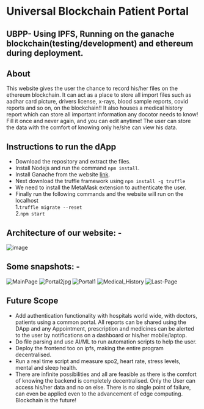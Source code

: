 # Universal Blockchain Patient Portal
## UBPP- Using IPFS, Running on the ganache blockchain(testing/development) and ethereum during deployment.

## About
This website gives the user the chance to record his/her files on the ethereum blockchain. It can act as a place to store all import files such as aadhar card picture, drivers license, x-rays, blood sample reports, covid reports and so on, on the blockchain!! It also houses a medical history report which can store all important information any docotor needs to know! Fill it once and never again, and you can edit anytime! The user can store the data with the comfort of knowing only he/she can view his data.

## Instructions to run the dApp
- Download the repository and extract the files.
- Install Nodejs and run the command `npm install`.
- Install Ganache from the website [link](https://trufflesuite.com/ganache/).
- Next download the truffle framework using `npm install -g truffle`
- We need to install the MetaMask extension to authenticate the user.
- Finally run the following commands and the website will run on the localhost \
 1.`truffle migrate --reset` \
 2.`npm start`

## Architecture of our website: -
![image](https://user-images.githubusercontent.com/31868336/111102249-e13c7380-8508-11eb-9aea-afbd7dda377f.png)

## Some snapshots: -
![MainPage](https://user-images.githubusercontent.com/77499650/153765305-a9efd538-b03b-4286-b853-f6841c4e3da6.jpg)
![Portal2jpg](https://user-images.githubusercontent.com/77499650/153771598-f6d5dfa7-8878-4207-acb8-88ae147befa5.jpg)
![Portal1](https://user-images.githubusercontent.com/77499650/153771608-b3cf38db-c3a3-40a1-842a-9e3feecc70fd.jpg)
![Medical_History](https://user-images.githubusercontent.com/77499650/153764567-24c4a24a-fc21-4442-8438-79330924a0ca.jpg)
![Last-Page](https://user-images.githubusercontent.com/77499650/153764588-3b461055-54c1-4dea-a2a7-d031aaccd6c1.jpg)


## Future Scope
- Add authentication functionality with hospitals world wide, with doctors, patients using a common portal. All reports can be shared using the DApp and any Appointment, prescription and medicines can be alerted to the user by notifications on a dashboard or his/her mobile/laptop.
- Do file parsing and use AI/ML to run automation scripts to help the user.
- Deploy the frontend too on ipfs, making the entire program decentralised.
- Run a real time script and measure spo2, heart rate, stress levels, mental and sleep health.
- There are infinite possibilities and all are feasible as there is the comfort of knowing the backend is completely decentralised. Only the User can access his/her data and no on else. There is no single point of failure, can even be applied even to the advancement of edge computing. Blockchain is the future!
